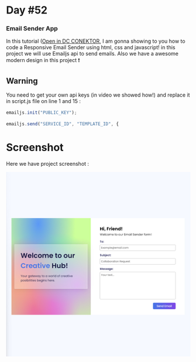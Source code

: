 # Day #52

### Email Sender App
In this tutorial ([Open in DC CONEKTOR]([https://discord.com/invite/jQZWBp46ZT]),  I am gonna showing to you how to code a Responsive Email Sender using html, css and javascript! in this project we will use Emailjs api to send emails. Also we have a awesome modern design in this project ❗️

## Warning
You need to get your own api keys (in video we showed how!) and replace it in script.js file on line 1 and 15 :

```javascript
emailjs.init("PUBLIC_KEY");
```
```javascript
emailjs.send("SERVICE_ID", "TEMPLATE_ID", {
```


# Screenshot
Here we have project screenshot :

![screenshot](screenshot.jpg)

